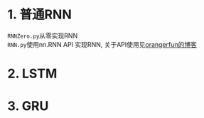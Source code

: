 # 1. 普通RNN
`RNNZero.py`从零实现RNN<br>
`RNN.py`使用nn.RNN API 实现RNN, 关于API使用见[orangerfun的博客](https://blog.csdn.net/orangerfun/article/details/103934290)
# 2. LSTM
# 3. GRU
